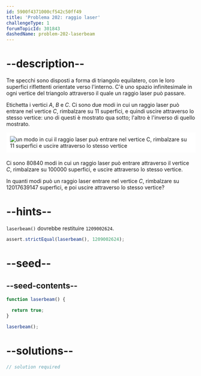 ```yaml
---
id: 5900f4371000cf542c50ff49
title: 'Problema 202: raggio laser'
challengeType: 1
forumTopicId: 301843
dashedName: problem-202-laserbeam
---
```


# --description--

Tre specchi sono disposti a forma di triangolo equilatero, con le loro superfici riflettenti orientate verso l'interno. C'è uno spazio infinitesimale in ogni vertice del triangolo attraverso il quale un raggio laser può passare.

Etichetta i vertici $A$, $B$ e $C$. Ci sono due modi in cui un raggio laser può entrare nel vertice $C$, rimbalzare su 11 superfici, e quindi uscire attraverso lo stesso vertice: uno di questi è mostrato qua sotto; l'altro è l'inverso di quello mostrato.

<img alt="un modo in cui il raggio laser può entrare nel vertice C, rimbalzare su 11 superfici e uscire attraverso lo stesso vertice" src="https://cdn.freecodecamp.org/curriculum/project-euler/laserbeam.gif" style="background-color: white; padding: 10px; display: block; margin-right: auto; margin-left: auto; margin-bottom: 1.2rem;" />

Ci sono 80840 modi in cui un raggio laser può entrare attraverso il vertice $C$, rimbalzare su 100000 superfici, e uscire attraverso lo stesso vertice.

In quanti modi può un raggio laser entrare nel vertice $C$, rimbalzare su 12017639147 superfici, e poi uscire attraverso lo stesso vertice?

# --hints--

`laserbeam()` dovrebbe restituire `1209002624`.

```js
assert.strictEqual(laserbeam(), 1209002624);
```

# --seed--

## --seed-contents--

```js
function laserbeam() {

  return true;
}

laserbeam();
```

# --solutions--

```js
// solution required
```

